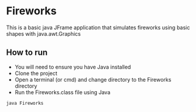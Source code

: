 # Fireworks
This is a basic java JFrame application that simulates fireworks using basic shapes with java.awt.Graphics 

## How to run
 - You will need to ensure you have Java installed
 - Clone the project 
 - Open a terminal (or cmd) and change directory to the Fireworks directory
 - Run the Fireworks.class file using Java
```
java Fireworks
```

